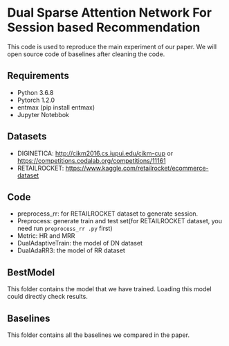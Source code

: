 # Dual Sparse Attention Network For Session based Recommendation

This code is used to reproduce the main experiment of our paper. We will open source code of baselines after cleaning the code.

## Requirements

+ Python 3.6.8
+ Pytorch 1.2.0
+ entmax (pip install entmax)
+ Jupyter Notebbok

## Datasets

+ DIGINETICA: http://cikm2016.cs.iupui.edu/cikm-cup or https://competitions.codalab.org/competitions/11161
+ RETAILROCKET: https://www.kaggle.com/retailrocket/ecommerce-dataset 

## Code
+ preprocess_rr: for RETAILROCKET dataset to generate session.
+ Preprocess: generate train and test set(for RETAILROCKET dataset, you need run `preprocess_rr .py` first)
+ Metric: HR and MRR
+ DualAdaptiveTrain: the model of DN dataset
+ DualAdaRR3: the model of RR dataset

## BestModel
This folder contains the model that we have trained. Loading this model could directly check results.

## Baselines
This folder contains all the baselines we compared in the paper.